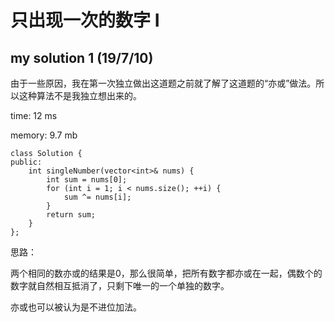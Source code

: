 # 只出现一次的数字 I

## my solution 1    (19/7/10)   

由于一些原因，我在第一次独立做出这道题之前就了解了这道题的“亦或”做法。所以这种算法不是我独立想出来的。

time: 12 ms

memory: 9.7 mb

    class Solution {
    public:
        int singleNumber(vector<int>& nums) {
            int sum = nums[0];
            for (int i = 1; i < nums.size(); ++i) {
                sum ^= nums[i];
            }
            return sum;
        }
    };

思路：

两个相同的数亦或的结果是0，那么很简单，把所有数字都亦或在一起，偶数个的数字就自然相互抵消了，只剩下唯一的一个单独的数字。

亦或也可以被认为是不进位加法。